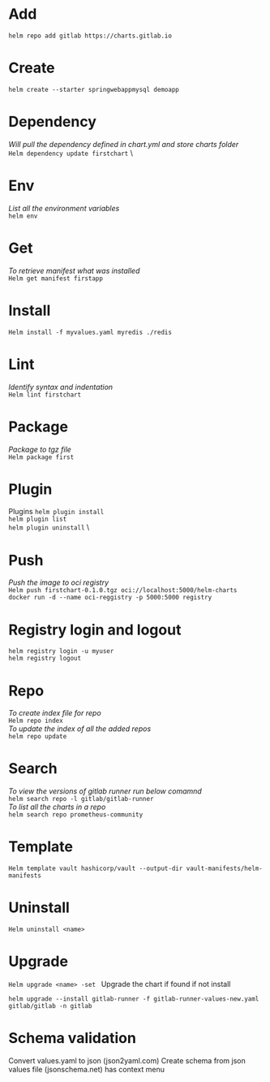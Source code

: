 # Add
`helm repo add gitlab https://charts.gitlab.io `

# Create
`helm create --starter springwebappmysql demoapp`

# Dependency
_Will pull the dependency defined in chart.yml and store charts folder_ \
`Helm dependency update firstchart` \


# Env
_List all the environment variables_ \
`helm env`

# Get
_To retrieve manifest what was installed_ \
`Helm get manifest firstapp`

# Install
`Helm install -f myvalues.yaml myredis ./redis`

# Lint
_Identify syntax and indentation_ \
`Helm lint firstchart`

# Package
_Package to tgz file_ \
`Helm package first`


# Plugin
Plugins
`helm plugin install` \
`helm plugin list` \
`helm plugin uninstall` \

# Push
_Push the image to oci registry_ \
`Helm push firstchart-0.1.0.tgz oci://localhost:5000/helm-charts` \
`docker run -d --name oci-reggistry -p 5000:5000 registry`

# Registry login and logout
`helm registry login -u myuser` \
`helm registry logout`

# Repo 
_To create index file for repo_ \
`Helm repo index` \
_To update the index of all the added repos_ \
`helm repo update`


# Search
_To view the versions of gitlab runner run below comamnd_ \
`helm search repo -l gitlab/gitlab-runner` \
_To list all the charts in a repo_ \
`helm search repo prometheus-community`

# Template
`Helm template vault hashicorp/vault --output-dir vault-manifests/helm-manifests`

# Uninstall
`Helm uninstall <name>`

# Upgrade
`Helm upgrade <name> -set `
Upgrade the chart if found if not install
```
helm upgrade --install gitlab-runner -f gitlab-runner-values-new.yaml gitlab/gitlab -n gitlab
```


# Schema validation
Convert values.yaml to json (json2yaml.com)
Create schema from json values file (jsonschema.net)
has context menu
